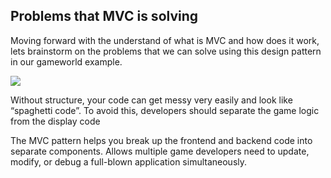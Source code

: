 ## Problems that MVC is solving
Moving forward with the understand of what is MVC and how does it work, lets brainstorm on the problems that we can solve using this design pattern in our gameworld example.

![](https://media.giphy.com/media/3oKIPlLZEbEbacWqOc/giphy.gif)

Without structure, your code can get messy very easily and look like “spaghetti code”. To avoid this, developers should separate the game logic from the display code

The MVC pattern helps you break up the frontend and backend code into separate components. Allows multiple game developers need to update, modify, or debug a full-blown application simultaneously.
